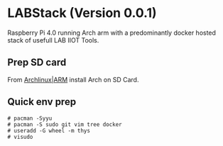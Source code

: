 # LABStack (Version 0.0.1)

Raspberry Pi 4.0 running Arch arm with a predominantly docker hosted stack of
usefull LAB IIOT Tools.


## Prep SD card

From
[Archlinux|ARM](https://archlinuxarm.org/platforms/armv8/broadcom/raspberry-pi-4)
install Arch on SD Card.


## Quick env prep

```
# pacman -Syyu
# pacman -S sudo git vim tree docker
# useradd -G wheel -m thys
# visudo
```
